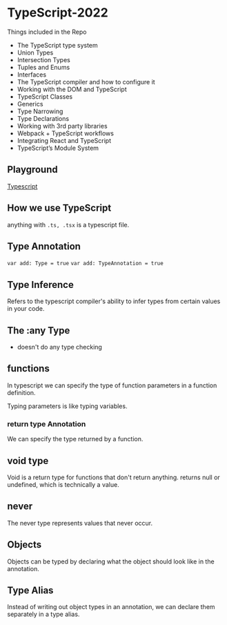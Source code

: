# TypeScript-2022
Things included in the Repo

- The TypeScript type system
- Union Types
- Intersection Types
- Tuples and Enums
- Interfaces
- The TypeScript compiler and how to configure it
- Working with the DOM and TypeScript
- TypeScript Classes
- Generics
- Type Narrowing
- Type Declarations
- Working with 3rd party libraries
- Webpack + TypeScript workflows
- Integrating React and TypeScript
- TypeScript’s Module System

## Playground
[Typescript](https://www.typescriptlang.org/play)

## How we use TypeScript
anything with ```.ts, .tsx``` is a typescript file.

## Type Annotation

```var add: Type = true```
```var add: TypeAnnotation = true```

## Type Inference
Refers to the typescript compiler's ability to infer types from certain values in your code.

## The :any Type
- doesn't do any type checking

## functions

In typescript we can specify the type of function parameters in a function definition. 

Typing parameters is like typing variables.

### return type Annotation
We can specify the type returned by a function.

## void type
Void is a return type for functions that don't return anything.
returns null or undefined, which is technically a value.

## never
The never type represents values that never occur.

## Objects
Objects can be typed by declaring what the object should look like in the annotation.

## Type Alias
Instead of writing out object types in an annotation, we can declare them separately in a type alias.